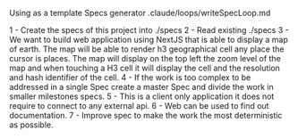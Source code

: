 Using as a template Specs generator .claude/loops/writeSpecLoop.md

1 - Create the specs of this project into ./specs
2 - Read existing ./specs
3 - We want to build web application using NextJS that is able to display a map of earth. The map will be able to render h3 geographical cell any place the cursor is places. The map will display on the top left the zoom level of the map and when touching a H3 cell it will display the cell and the resolution and hash identifier of the cell.
4 - If the work is too complex to be addressed in a single Spec create a master Spec and divide the work in smaller milestones specs.
5 - This is a client only application it does not require to connect to any external api.
6 - Web can be used to find out documentation.
7 - Improve spec to make the work the most deterministic as possible.
